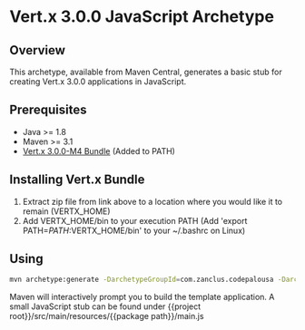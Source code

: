 Vert.x 3.0.0 JavaScript Archetype
=================================

Overview
--------

This archetype, available from Maven Central, generates a basic stub for creating 
Vert.x 3.0.0 applications in JavaScript.

Prerequisites
-------------

* Java >= 1.8
* Maven >= 3.1
* [Vert.x 3.0.0-M4 Bundle](https://bintray.com/artifact/download/vertx/downloads/vert.x-3.0.0-milestone4.zip) (Added to PATH)

Installing Vert.x Bundle
------------------------

1. Extract zip file from link above to a location where you would like it to remain (VERTX_HOME)
2. Add VERTX_HOME/bin to your execution PATH (Add 'export PATH=$PATH:$VERTX_HOME/bin' to your ~/.bashrc on Linux)

Using
-----

```bash
mvn archetype:generate -DarchetypeGroupId=com.zanclus.codepalousa -DarchetypeArtifactId=vertx-js-archetype
```

Maven will interactively prompt you to build the template application. A small JavaScript
stub can be found under {{project root}}/src/main/resources/{{package path}}/main.js
